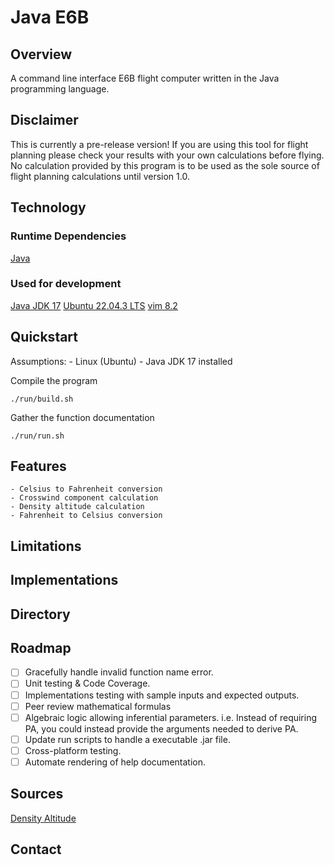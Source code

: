# Java E6B
## Overview
A command line interface E6B flight computer written in the Java programming language.

## Disclaimer
This is currently a pre-release version! If you are using this tool for flight
planning please check your results with your own calculations before flying. No
calculation provided by this program is to be used as the sole source of
flight planning calculations until version 1.0.

## Technology
### Runtime Dependencies
[Java](https://www.java.com/en/download/manual.jsp)

### Used for development
[Java JDK 17](https://www.oracle.com/java/technologies/javase/jdk17-archive-downloads.html)
[Ubuntu 22.04.3 LTS](https://ubuntu.com/)
[vim 8.2](https://www.vim.org/)


## Quickstart
Assumptions: 
	- Linux (Ubuntu)
	- Java JDK 17 installed

Compile the program
```
./run/build.sh
```

Gather the function documentation
```
./run/run.sh
```



## Features
	- Celsius to Fahrenheit conversion
	- Crosswind component calculation
	- Density altitude calculation
	- Fahrenheit to Celsius conversion

## Limitations

## Implementations 

## Directory

## Roadmap
- [ ] Gracefully handle invalid function name error.
- [ ] Unit testing & Code Coverage.
- [ ] Implementations testing with sample inputs and expected outputs.
- [ ] Peer review mathematical formulas
- [ ] Algebraic logic allowing inferential parameters. i.e. Instead of requiring PA, you could instead provide the arguments needed to derive PA.
- [ ] Update run scripts to handle a executable .jar file.
- [ ] Cross-platform testing.
- [ ] Automate rendering of help documentation.

## Sources
[Density Altitude](https://www.aopa.org/training-and-safety/active-pilots/safety-and-technique/weather/density-altitude)

## Contact 

